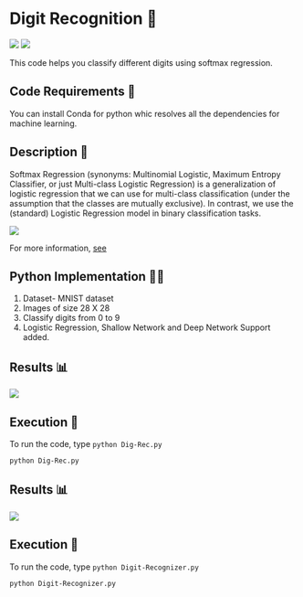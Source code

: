 # Digit Recognition 🎰

[![](https://img.shields.io/github/license/sourcerer-io/hall-of-fame.svg?colorB=ff0000)](https://github.com/akshaybahadur21/Digit-Recognizer/blob/master/LICENSE.txt)  [![](https://img.shields.io/badge/Akshay-Bahadur-brightgreen.svg?colorB=ff0000)](https://akshaybahadur.com)

This code helps you classify different digits using softmax regression.

## Code Requirements 🦄
You can install Conda for python whic resolves all the dependencies for machine learning.

## Description 🏦
Softmax Regression (synonyms: Multinomial Logistic, Maximum Entropy Classifier, or just Multi-class Logistic Regression) is a generalization of logistic regression that we can use for multi-class classification (under the assumption that the classes are mutually exclusive). In contrast, we use the (standard) Logistic Regression model in binary classification tasks.

<img src="https://github.com/akshaybahadur21/Digit-Recognizer/blob/master/logistic.png">

For more information, [see](https://www.kdnuggets.com/2016/07/softmax-regression-related-logistic-regression.html)


## Python  Implementation 👨‍🔬

1) Dataset- MNIST dataset
2) Images of size 28 X 28
3) Classify digits from 0 to 9
4) Logistic Regression, Shallow Network and Deep Network Support added.

## Results 📊
<img src="https://github.com/akshaybahadur21/Digit-Recognizer/blob/master/final.gif">

## Execution 🐉
To run the code, type `python Dig-Rec.py`

```
python Dig-Rec.py
```

## Results 📊
<img src="https://github.com/akshaybahadur21/Digit-Recognizer/blob/master/digit.gif">

## Execution 🐉
To run the code, type `python Digit-Recognizer.py`

```
python Digit-Recognizer.py
```
